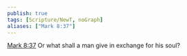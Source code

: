 ```yaml
---
publish: true
tags: [Scripture/NewT, noGraph]
aliases: ["Mark 8:37"]
---
```

[Mark 8:37](https://churchofjesuschrist.org/study/scriptures/nt/mark/8?lang=eng&id=p37#p37) Or what shall a man give in exchange for his soul?
